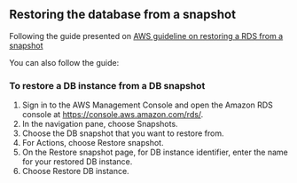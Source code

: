 ## Restoring the database from a snapshot

Following the guide presented on [AWS guideline on restoring a RDS from a snapshot](https://docs.aws.amazon.com/AmazonRDS/latest/UserGuide/USER_RestoreFromSnapshot.html)

You can also follow the guide:

### To restore a DB instance from a DB snapshot

1. Sign in to the AWS Management Console and open the Amazon RDS console at https://console.aws.amazon.com/rds/.
1. In the navigation pane, choose Snapshots.
1. Choose the DB snapshot that you want to restore from.
1. For Actions, choose Restore snapshot.
1. On the Restore snapshot page, for DB instance identifier, enter the name for your restored DB instance.
1. Choose Restore DB instance.
